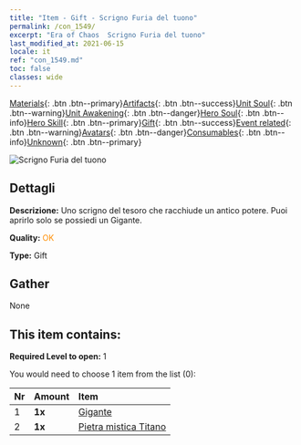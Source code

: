 ```yaml
---
title: "Item - Gift - Scrigno Furia del tuono"
permalink: /con_1549/
excerpt: "Era of Chaos  Scrigno Furia del tuono"
last_modified_at: 2021-06-15
locale: it
ref: "con_1549.md"
toc: false
classes: wide
---
```

 [Materials](/ItemsIT/){: .btn .btn--primary}[Artifacts](/ItemsIT/Artifacts/){: .btn .btn--success}[Unit Soul](/ItemsIT/UnitSoul/){: .btn .btn--warning}[Unit Awakening](/ItemsIT/UnitAwakening/){: .btn .btn--danger}[Hero Soul](/ItemsIT/HeroSoul/){: .btn .btn--info}[Hero Skill](/ItemsIT/HeroSkill/){: .btn .btn--primary}[Gift](/ItemsIT/Gift/){: .btn .btn--success}[Event related](/ItemsIT/Events/){: .btn .btn--warning}[Avatars](/ItemsIT/Avatars/){: .btn .btn--danger}[Consumables](/ItemsIT/Consumables/){: .btn .btn--info}[Unknown](/ItemsIT/Unknown/){: .btn .btn--primary}

 ![Scrigno Furia del tuono](/images/t/i_907082.png)

## Dettagli
 **Descrizione:** Uno scrigno del tesoro che racchiude un antico potere. Puoi aprirlo solo se possiedi un Gigante.

 **Quality:** <span style="color: #FF8C00">OK</span>

 **Type:** Gift

## Gather

  None

## This item contains:

 **Required Level to open:** 1

 You would need to choose 1 item from the list (0):

  | Nr | Amount |     Item    |
  |:---|:-------|:------------|
  | 1 |  **1x** | [Gigante](/ItemsIT/unt_241/) |  | 
  | 2 |  **1x** | [Pietra mistica Titano](/ItemsIT/unt_326/) |  | 
